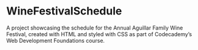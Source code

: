 # WineFestivalSchedule
A project showcasing the schedule for the Annual Aguillar Family Wine Festival, created with HTML and styled with CSS as part of Codecademy’s Web Development Foundations course.
